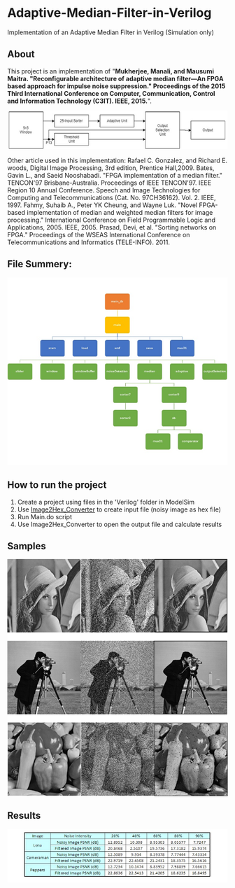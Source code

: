 # Adaptive-Median-Filter-in-Verilog
Implementation of an Adaptive Median Filter in Verilog (Simulation only)

## About
This project is an implementation of "**Mukherjee, Manali, and Mausumi Maitra. "Reconfigurable architecture of adaptive median filter—An FPGA based approach for impulse noise suppression." Proceedings of the 2015 Third International Conference on Computer, Communication, Control and Information Technology (C3IT). IEEE, 2015.**".

![](https://github.com/RBahrami/Adaptive-Median-Filter-in-Verilog/blob/main/Images/amf.jpg)

Other article used in this implementation:
Rafael C. Gonzalez, and Richard E. woods, Digital Image Processing, 3rd edition, Prentice Hall,2009.
Bates, Gavin L., and Saeid Nooshabadi. "FPGA implementation of a median filter." TENCON'97 Brisbane-Australia. Proceedings of IEEE TENCON'97. IEEE Region 10 Annual Conference. Speech and Image Technologies for Computing and Telecommunications (Cat. No. 97CH36162). Vol. 2. IEEE, 1997.
Fahmy, Suhaib A., Peter YK Cheung, and Wayne Luk. "Novel FPGA-based implementation of median and weighted median filters for image processing." International Conference on Field Programmable Logic and Applications, 2005. IEEE, 2005.
Prasad, Devi, et al. "Sorting networks on FPGA." Proceedings of the WSEAS International Conference on Telecommunications and Informatics (TELE-INFO). 2011.

## File Summery:
![](https://github.com/RBahrami/Adaptive-Median-Filter-in-Verilog/blob/main/Images/overview.jpg)

## How to run the project
1. Create a project using files in the 'Verilog' folder in ModelSim
2. Use [Image2Hex_Converter](https://github.com/RBahrami/Image2Hex_Converter "Image2Hex_Converter") to create input file (noisy image as hex file)
3. Run Main.do script
4. Use Image2Hex_Converter to open the output file and calculate results

## Samples
![](https://github.com/RBahrami/Adaptive-Median-Filter-in-Verilog/blob/main/Images/results.jpg)

## Results
![](https://github.com/RBahrami/Adaptive-Median-Filter-in-Verilog/blob/main/Images/table.jpg)
